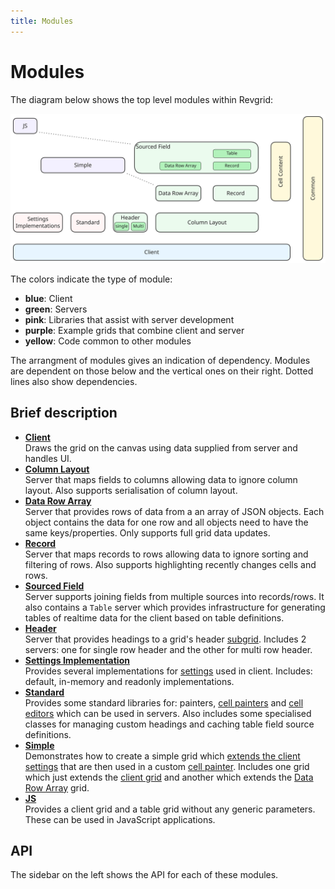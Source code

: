 ```yaml
---
title: Modules
---
```


# Modules

The diagram below shows the top level modules within Revgrid:

![Revgrid top level modules block](revgrid-modules-block.excalidraw.svg)

The colors indicate the type of module:
* **blue**: Client
* **green**: Servers
* **pink**: Libraries that assist with server development
* **purple**: Example grids that combine client and server
* **yellow**: Code common to other modules

The arrangment of modules gives an indication of dependency.  Modules are dependent on those below and the vertical ones on their right.  Dotted lines also show dependencies.

## Brief description

* **[Client](../../client/index.md)**\
Draws the grid on the canvas using data supplied from server and handles UI.
* **[Column Layout](../../servers/column-layout/index.md)**\
Server that maps fields to columns allowing data to ignore column layout.  Also supports serialisation of column layout.
* **[Data Row Array](../../servers/data-row-array/index.md)**\
Server that provides rows of data from a an array of JSON objects. Each object contains the data for one row and all objects need to have the same keys/properties.  Only supports full grid data updates.
* **[Record](../../servers/record/index.md)**\
Server that maps records to rows allowing data to ignore sorting and filtering of rows.  Also supports highlighting recently changes cells and rows.
* **[Sourced Field](../../servers/sourced-field/index.md)**\
Server supports joining fields from multiple sources into records/rows. It also contains a `Table` server which provides infrastructure for generating tables of realtime data for the client based on table definitions.
* **[Header](../../servers/headings/index.md)**\
Server that provides headings to a grid's header [subgrid](../../client/components/subgrids/index.md). Includes 2 servers: one for single row header and the other for multi row header.
* **[Settings Implementation](../../settings/index.md)**\
Provides several implementations for [settings](../../settings/index.md) used in client.  Includes: default, in-memory and readonly implementations.
* **[Standard](../../libraries/standard/index.md)**\
Provides some standard libraries for: painters, [cell painters](../../cell-painter/index.md) and [cell editors](../../cell-editor/index.md) which can be used in servers.  Also includes some specialised classes for managing custom headings and caching table field source definitions.
* **[Simple](../../libraries/simple/index.md)**\
Demonstrates how to create a simple grid which [extends the client settings](../../settings/simple/index.md) that are then used in a custom [cell painter](../../cell-painter/index.md). Includes one grid which just extends the [client grid](../../client/grid/index.md) and another which extends the [Data Row Array](../../servers/data-row-array/index.md) grid.
* **[JS](../../libraries/javascript/index.md)**\
Provides a client grid and a table grid without any generic parameters.  These can be used in JavaScript applications.

## API

The sidebar on the left shows the API for each of these modules.

